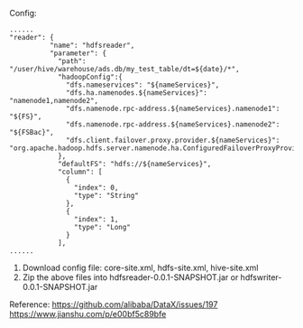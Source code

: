 Config:

```text
......
"reader": {
          "name": "hdfsreader",
          "parameter": {
            "path": "/user/hive/warehouse/ads.db/my_test_table/dt=${date}/*",
            "hadoopConfig":{
              "dfs.nameservices": "${nameServices}",
              "dfs.ha.namenodes.${nameServices}": "namenode1,namenode2",
              "dfs.namenode.rpc-address.${nameServices}.namenode1": "${FS}",
              "dfs.namenode.rpc-address.${nameServices}.namenode2": "${FSBac}",
              "dfs.client.failover.proxy.provider.${nameServices}": "org.apache.hadoop.hdfs.server.namenode.ha.ConfiguredFailoverProxyProvider"
            },
            "defaultFS": "hdfs://${nameServices}",
            "column": [
              {
                "index": 0,
                "type": "String"
              },
              {
                "index": 1,
                "type": "Long"
              }
            ],
......
```

1. Download config file: core-site.xml, hdfs-site.xml, hive-site.xml
2. Zip the above files into hdfsreader-0.0.1-SNAPSHOT.jar or hdfswriter-0.0.1-SNAPSHOT.jar


Reference: https://github.com/alibaba/DataX/issues/197
https://www.jianshu.com/p/e00bf5c89bfe